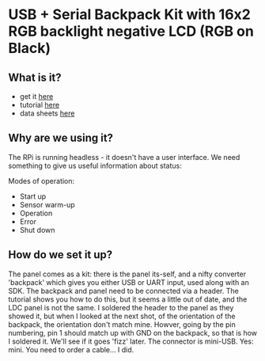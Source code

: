 # USB + Serial Backpack Kit with 16x2 RGB backlight negative LCD (RGB on Black)

## What is it?
* get it [here](https://thepihut.com/products/adafruit-usb-serial-backpack-kit-with-16x2-rgb-backlight-negative-lcd)
* tutorial [here](https://learn.adafruit.com/usb-plus-serial-backpack)
* data sheets [here](https://learn.adafruit.com/usb-plus-serial-backpack/downloads)

## Why are we using it?

The RPi is running headless - it doesn't have a user interface. We need something to give us useful information about status:

Modes of operation:
  * Start up
  * Sensor warm-up
  * Operation
  * Error
  * Shut down


## How do we set it up?
The panel comes as a kit: there is the panel its-self, and a nifty converter 'backpack' which gives you either USB or UART input, used along with an SDK.
The backpack and panel need to be connected via a header. The tutorial shows you how to do this, but it seems a little out of date, and the LDC panel is not the same.
I soldered the header to the panel as they showed it, but when I looked at the next shot, of the orientation of the backpack, the orientation don't match mine.
Howver, going by the pin numbering, pin 1 should match up with GND on the backpack, so that is how I soldered it. We'll see if it goes 'fizz' later.
The connector is mini-USB. Yes: mini. You need to order a cable... I did.


